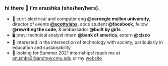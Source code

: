 ### hi there 👋 i'm anushka (she/her/hers).

- 💬 curr: electrical and computer eng **@carnegie mellon university**, director of events [**@scottylabs**](https://github.com/ScottyLabs), abcs student **@facebook**, fellow **@rewriting the code**, & ambassador **@built by girls**
- 🖥 prev: technical analyst intern **@bank of america**, extern **@cisco**
- 🌱 interested in the intersection of technology with society, particularly in education and sustainability
- 🔭 looking for Summer 2021 internships! reach me at anushka2@andrew.cmu.edu or my [website](http://anushkasaxena.me/)

<!--
**asaxena2019/asaxena2019** is a ✨ _special_ ✨ repository because its `README.md` (this file) appears on your GitHub profile.

Here are some ideas to get you started:
- 👯 I’m looking to collaborate on ...
- 🤔 I’m looking for help with ...
- 😄 Pronouns: ...
- ⚡ Fun fact: ...

-->
